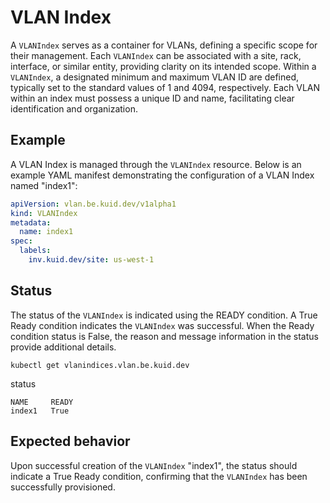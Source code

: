 # VLAN Index

A `VLANIndex` serves as a container for VLANs, defining a specific scope for their management. Each `VLANIndex` can be associated with a site, rack, interface, or similar entity, providing clarity on its intended scope. Within a `VLANIndex`, a designated minimum and maximum VLAN ID are defined, typically set to the standard values of 1 and 4094, respectively. Each VLAN within an index must possess a unique ID and name, facilitating clear identification and organization. 

## Example

A VLAN Index is managed through the `VLANIndex` resource. Below is an example YAML manifest demonstrating the configuration of a VLAN Index named "index1":

```yaml
apiVersion: vlan.be.kuid.dev/v1alpha1
kind: VLANIndex
metadata:
  name: index1
spec:
  labels:
    inv.kuid.dev/site: us-west-1 

```

## Status

The status of the `VLANIndex` is indicated using the READY condition. A True Ready condition indicates the `VLANIndex` was successful. When the Ready condition status is False, the reason and message information in the status provide additional details.

```
kubectl get vlanindices.vlan.be.kuid.dev 
```

status

```
NAME     READY
index1   True
```

## Expected behavior

Upon successful creation of the `VLANIndex` "index1", the status should indicate a True Ready condition, confirming that the `VLANIndex` has been successfully provisioned.
